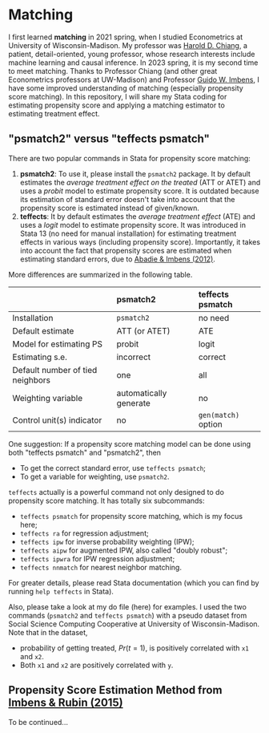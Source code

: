 # Matching
I first learned **matching** in 2021 spring, when I studied Econometrics at University of Wisconsin-Madison. My professor was [Harold D. Chiang](https://sites.google.com/view/haroldchiang/home), a patient, detail-oriented, young professor, whose research interests include machine learning and causal inference. In 2023 spring, it is my second time to meet matching. Thanks to Professor Chiang (and other great Econometrics professors at UW-Madison) and Professor [Guido W. Imbens](https://gsb-faculty.stanford.edu/guido-w-imbens/), I have some improved understanding of matching (especially propensity score matching). In this repository, I will share my Stata coding for estimating propensity score and applying a matching estimator to estimating treatment effect.

## "psmatch2" versus "teffects psmatch"
There are two popular commands in Stata for propensity score matching:
  1. **psmatch2**: To use it, please install the `psmatch2` package. It by default estimates the *average treatment effect on the treated* (ATT or ATET) and uses a *probit* model to estimate propensity score. It is outdated because its estimation of standard error doesn't take into account that the propensity score is estimated instead of given/known.
  1. **teffects**: It by default estimates the *average treatment effect* (ATE) and uses a *logit* model to estimate propensity score. It was introduced in Stata 13 (no need for manual installation) for estimating treatment effects in various ways (including propensity score). Importantly, it takes into account the fact that propensity scores are estimated when estimating standard errors, due to [Abadie & Imbens (2012)](https://www.jstor.org/stable/43866448).
  
More differences are summarized in the following table.

| | psmatch2 | teffects psmatch |
| :--- | :--- | :--- |
| Installation | `psmatch2` | no need |
| Default estimate | ATT (or ATET) | ATE |
| Model for estimating PS | probit | logit |
| Estimating s.e. | incorrect | correct |
| Default number of tied neighbors | one | all |
| Weighting variable | automatically generate | no |
| Control unit(s) indicator | no | `gen(match)` option |

One suggestion: If a propensity score matching model can be done using both "teffects psmatch" and "psmatch2", then
  * To get the correct standard error, use `teffects psmatch`;
  * To get a variable for weighting, use `psmatch2`.

`teffects` actually is a powerful command not only designed to do propensity score matching. It has totally six subcommands:
  * `teffects psmatch` for propensity score matching, which is my focus here;
  * `teffects ra` for regression adjustment;
  * `teffects ipw` for inverse probability weighting (IPW);
  * `teffects aipw` for augmented IPW, also called "doubly robust";
  * `teffects ipwra` for IPW regression adjustment;
  * `teffects nnmatch` for nearest neighbor matching.

For greater details, please read Stata documentation (which you can find by running `help teffects` in Stata).

Also, please take a look at my do file (here) for examples. I used the two commands (`psmatch2` and `teffects psmatch`) with a pseudo dataset from Social Science Computing Cooperative at University of Wisconsin-Madison. Note that in the dataset,
  * probability of getting treated, $Pr(t=1)$, is positively correlated with `x1` and `x2`.
  * Both `x1` and `x2` are positively correlated with `y`.

## Propensity Score Estimation Method from [Imbens & Rubin (2015)](https://www.cambridge.org/core/books/causal-inference-for-statistics-social-and-biomedical-sciences/71126BE90C58F1A431FE9B2DD07938AB)
To be continued...
